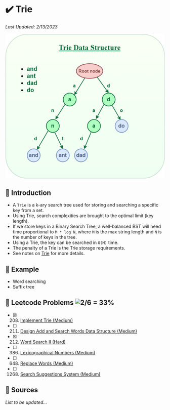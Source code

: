 # :heavy_check_mark: Trie
*Last Updated: 2/13/2023*

![Image of a trie](../images/patterns/trie/trie.png)

## :round_pushpin: Introduction
- A `Trie` is a k-ary search tree used for storing and searching a specific key from a set.
- Using Trie, search complexities are brought to the optimal limit (key length).
- If we store keys in a Binary Search Tree, a well-balanced BST will need time proportional to `M * log N`, where `M` is the max string length and `N` is the number of keys in the tree.
- Using a Trie, the key can be searched in `O(M)` time.
- The penalty of a Trie is the Trie storage requirements.
- See notes on [Trie](../data-structures/non-linear/tree/trie.md) for more details.

## :round_pushpin: Example
- Word searching
- Suffix tree

## :round_pushpin: Leetcode Problems ![2/6 = 33%](https://progress-bar.dev/33)

- [x] 208. [Implement Trie (Medium)](https://leetcode.com/problems/implement-trie-prefix-tree/)
- [ ] 211. [Design Add and Search Words Data Structure (Medium)](https://leetcode.com/problems/design-add-and-search-words-data-structure/)
- [x] 212. [Word Search II (Hard)](https://leetcode.com/problems/word-search-ii/)
- [ ] 386. [Lexicographical Numbers (Medium)](https://leetcode.com/problems/lexicographical-numbers/)
- [ ] 648. [Replace Words (Medium)](https://leetcode.com/problems/replace-words/)
- [ ] 1268. [Search Suggestions System (Medium)](https://leetcode.com/problems/search-suggestions-system/)

## :round_pushpin: Sources
*List to be updated...*
